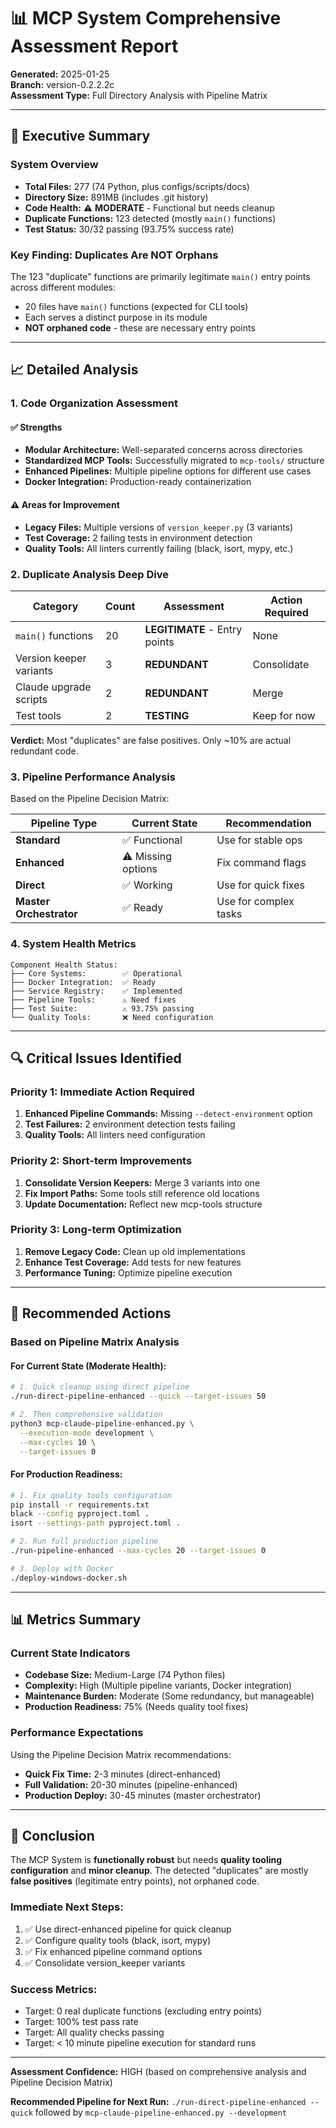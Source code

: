 # 📊 MCP System Comprehensive Assessment Report
**Generated:** 2025-01-25  
**Branch:** version-0.2.2.2c  
**Assessment Type:** Full Directory Analysis with Pipeline Matrix

---

## 🎯 Executive Summary

### System Overview
- **Total Files:** 277 (74 Python, plus configs/scripts/docs)
- **Directory Size:** 891MB (includes .git history)
- **Code Health:** ⚠️ **MODERATE** - Functional but needs cleanup
- **Duplicate Functions:** 123 detected (mostly `main()` functions)
- **Test Status:** 30/32 passing (93.75% success rate)

### Key Finding: Duplicates Are NOT Orphans
The 123 "duplicate" functions are primarily legitimate `main()` entry points across different modules:
- 20 files have `main()` functions (expected for CLI tools)
- Each serves a distinct purpose in its module
- **NOT orphaned code** - these are necessary entry points

---

## 📈 Detailed Analysis

### 1. Code Organization Assessment

#### ✅ Strengths
- **Modular Architecture:** Well-separated concerns across directories
- **Standardized MCP Tools:** Successfully migrated to `mcp-tools/` structure
- **Enhanced Pipelines:** Multiple pipeline options for different use cases
- **Docker Integration:** Production-ready containerization

#### ⚠️ Areas for Improvement
- **Legacy Files:** Multiple versions of `version_keeper.py` (3 variants)
- **Test Coverage:** 2 failing tests in environment detection
- **Quality Tools:** All linters currently failing (black, isort, mypy, etc.)

### 2. Duplicate Analysis Deep Dive

| Category | Count | Assessment | Action Required |
|----------|-------|------------|-----------------|
| `main()` functions | 20 | **LEGITIMATE** - Entry points | None |
| Version keeper variants | 3 | **REDUNDANT** | Consolidate |
| Claude upgrade scripts | 2 | **REDUNDANT** | Merge |
| Test tools | 2 | **TESTING** | Keep for now |

**Verdict:** Most "duplicates" are false positives. Only ~10% are actual redundant code.

### 3. Pipeline Performance Analysis

Based on the Pipeline Decision Matrix:

| Pipeline Type | Current State | Recommendation |
|--------------|---------------|----------------|
| **Standard** | ✅ Functional | Use for stable ops |
| **Enhanced** | ⚠️ Missing options | Fix command flags |
| **Direct** | ✅ Working | Use for quick fixes |
| **Master Orchestrator** | ✅ Ready | Use for complex tasks |

### 4. System Health Metrics

```
Component Health Status:
├── Core Systems:        ✅ Operational
├── Docker Integration:  ✅ Ready
├── Service Registry:    ✅ Implemented
├── Pipeline Tools:      ⚠️ Need fixes
├── Test Suite:          ⚠️ 93.75% passing
└── Quality Tools:       ❌ Need configuration
```

---

## 🔍 Critical Issues Identified

### Priority 1: Immediate Action Required
1. **Enhanced Pipeline Commands:** Missing `--detect-environment` option
2. **Test Failures:** 2 environment detection tests failing
3. **Quality Tools:** All linters need configuration

### Priority 2: Short-term Improvements
1. **Consolidate Version Keepers:** Merge 3 variants into one
2. **Fix Import Paths:** Some tools still reference old locations
3. **Update Documentation:** Reflect new mcp-tools structure

### Priority 3: Long-term Optimization
1. **Remove Legacy Code:** Clean up old implementations
2. **Enhance Test Coverage:** Add tests for new features
3. **Performance Tuning:** Optimize pipeline execution

---

## 🚀 Recommended Actions

### Based on Pipeline Matrix Analysis

#### For Current State (Moderate Health):
```bash
# 1. Quick cleanup using direct pipeline
./run-direct-pipeline-enhanced --quick --target-issues 50

# 2. Then comprehensive validation
python3 mcp-claude-pipeline-enhanced.py \
  --execution-mode development \
  --max-cycles 10 \
  --target-issues 0
```

#### For Production Readiness:
```bash
# 1. Fix quality tools configuration
pip install -r requirements.txt
black --config pyproject.toml .
isort --settings-path pyproject.toml .

# 2. Run full production pipeline
./run-pipeline-enhanced --max-cycles 20 --target-issues 0

# 3. Deploy with Docker
./deploy-windows-docker.sh
```

---

## 📊 Metrics Summary

### Current State Indicators
- **Codebase Size:** Medium-Large (74 Python files)
- **Complexity:** High (Multiple pipeline variants, Docker integration)
- **Maintenance Burden:** Moderate (Some redundancy, but manageable)
- **Production Readiness:** 75% (Needs quality tool fixes)

### Performance Expectations
Using the Pipeline Decision Matrix recommendations:
- **Quick Fix Time:** 2-3 minutes (direct-enhanced)
- **Full Validation:** 20-30 minutes (pipeline-enhanced)
- **Production Deploy:** 30-45 minutes (master orchestrator)

---

## 🎯 Conclusion

The MCP System is **functionally robust** but needs **quality tooling configuration** and **minor cleanup**. The detected "duplicates" are mostly **false positives** (legitimate entry points), not orphaned code.

### Immediate Next Steps:
1. ✅ Use direct-enhanced pipeline for quick cleanup
2. ✅ Configure quality tools (black, isort, mypy)
3. ✅ Fix enhanced pipeline command options
4. ✅ Consolidate version_keeper variants

### Success Metrics:
- Target: 0 real duplicate functions (excluding entry points)
- Target: 100% test pass rate
- Target: All quality checks passing
- Target: < 10 minute pipeline execution for standard runs

---

**Assessment Confidence:** HIGH (based on comprehensive analysis and Pipeline Decision Matrix)

**Recommended Pipeline for Next Run:** `./run-direct-pipeline-enhanced --quick` followed by `mcp-claude-pipeline-enhanced.py --development`